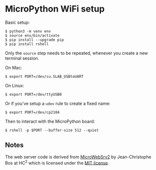 MicroPython WiFi setup
======================

Basic setup:

    $ python3 -m venv env
    $ source env/bin/activate
    $ pip install --upgrade pip
    $ pip install rshell

Only the `source` step needs to be repeated, whenever you create a new terminal session.

On Mac:

    $ export PORT=/dev/cu.SLAB_USBtoUART

On Linux:

    $ export PORT=/dev/ttyUSB0

Or if you've setup a `udev` rule to create a fixed name:

    $ export PORT=/dev/cp2104


Then to interact with the MicroPython board:

    $ rshell -p $PORT --buffer-size 512 --quiet

Notes
-----

The web server code is derived from [MicroWebSrv2](https://github.com/jczic/MicroWebSrv2) by Jean-Christophe Bos at HC<sup>2</sup> which is licensed under the [MIT license](https://github.com/jczic/MicroWebSrv2/blob/master/LICENSE.md).
